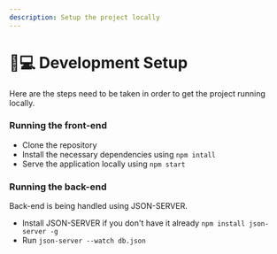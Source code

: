 ```yaml
---
description: Setup the project locally
---
```


# 👨💻 Development Setup

Here are the steps need to be taken in order to get the project running locally.

### Running the front-end

* Clone the repository
* Install the necessary dependencies using `npm intall`
* Serve the application locally using `npm start`

### Running the back-end

Back-end is being handled using JSON-SERVER.

* Install JSON-SERVER if you don't have it already `npm install json-server -g`
* Run `json-server --watch db.json`

